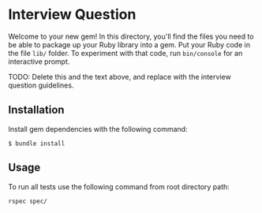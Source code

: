 # Interview Question

Welcome to your new gem! In this directory, you'll find the files you need to be able to package up your Ruby library into a gem. Put your Ruby code in the file `lib/` folder. To experiment with that code, run `bin/console` for an interactive prompt.

TODO: Delete this and the text above, and replace with the interview question guidelines.

## Installation

Install gem dependencies with the following command:

    $ bundle install

## Usage

To run all tests use the following command from root directory path:
```
rspec spec/
```
